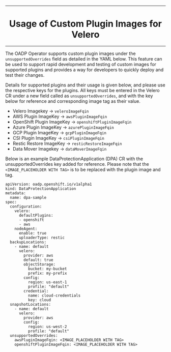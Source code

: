 <hr style="height:1px;border:none;color:#333;">
<h1 align="center">Usage of Custom Plugin Images for Velero</h1>
<hr style="height:1px;border:none;color:#333;">

The OADP Operator supports custom plugin images under the `unsupportedOverrides` field as detailed in the YAML below. This feature can be used to support rapid development and testing of custom images for supported plugins and provides a way for developers to quickly deploy and test their changes.

Details for supported plugins and their usage is given below, and please use the respective keys for the plugins. All keys must be entered in the Velero CR under a new field called as `unsupportedOverrides`, and with the key below for reference and corresponding image tag as their value.


 - Velero Imagekey  -> `veleroImageFqin`
 - AWS Plugin ImageKey  -> `awsPluginImageFqin`
 - OpenShift Plugin ImageKey  -> `openshiftPluginImageFqin`
 - Azure Plugin ImageKey -> `azurePluginImageFqin`
 - GCP Plugin ImageKey  -> `gcpPluginImageFqin`
 - CSI Plugin ImageKey  -> `csiPluginImageFqin`
 - Restic Restore ImageKey -> `resticRestoreImageFqin`
 - Data Mover Imagekey -> `dataMoverImageFqin`

Below is an example DataProtectionApplication (DPA) CR with the unsupportedOverrides key added for reference. Please note that the `<IMAGE_PLACEHOLDER WITH TAG>` is to be replaced with the plugin image and tag.
```
apiVersion: oadp.openshift.io/v1alpha1
kind: DataProtectionApplication
metadata:
  name: dpa-sample
spec:
  configuration:
    velero:
      defaultPlugins:
      - openshift
      - aws
    nodeAgent:
      enable: true
      uploaderType: restic
  backupLocations:
    - name: default
      velero:
        provider: aws
        default: true
        objectStorage:
          bucket: my-bucket
          prefix: my-prefix
        config:
          region: us-east-1
          profile: "default"
        credential:
          name: cloud-credentials
          key: cloud
  snapshotLocations:
    - name: default
      velero:
        provider: aws
        config:
          region: us-west-2
          profile: "default"
  unsupportedOverrides:
    awsPluginImageFqin: <IMAGE_PLACEHOLDER WITH TAG>
    openshiftPluginImageFqin: <IMAGE_PLACEHOLDER WITH TAG>

```
